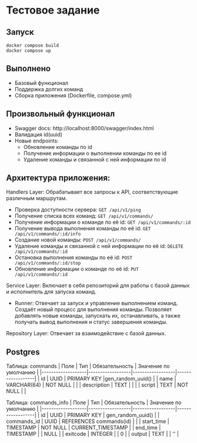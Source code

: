 # Тестовое задание

## Запуск
```shell
docker compose build
docker compose up
```

## Выполнено
- Базовый функционал
- Поддержка долгих команд
- Сборка приложения (Dockerfile, compose.yml)

## Произвольный функционал
- Swagger docs: http://localhost:8000/swagger/index.html
- Валидация id(uuid)
- Новые endpoints:
  - Обновление команды по id
  - Получение информации о выполнении команды по ее id
  - Удаление команды и связанной с ней информации по id

## Архитектура приложения:
Handlers Layer: Обрабатывает все запросы к API, соответствующие различным маршрутам.
- Проверка доступности сервера: ```GET /api/v1/ping```
- Получение списка всех команд: ```GET /api/v1/commands/```
- Получение информации о команде по её id: ```GET /api/v1/commands/:id```
- Получение вывода выполнения команды по её id: ```GET /api/v1/commands/:id/info```
- Создание новой команды: ```POST /api/v1/commands/``` 
- Удаление команды и связанной с ней информации по её id: ```DELETE /api/v1/commands/:id```
- Остановка выполнения команды по её id: ```POST /api/v1/commands/:id/stop```
- Обновление информации о команде по её id: ```PUT /api/v1/commands/:id```

Service Layer: Включает в себя репозиторий для работы с базой данных и исполнитель для запуска команд.
- Runner: Отвечает за запуск и управление выполнением команд. Создаёт новый процесс для выполнения команды. Позволяет добавлять новые команды, запускать их, останавливать, а также получать вывод выполнения и статус завершения команды.

Repository Layer: Отвечает за взаимодействие с базой данных.

## Postgres
Таблица: commands 
| Поле              | Тип              | Обязательность   | Значение по умолчанию |
|-------------------|------------------|------------------|------------------|
| id                | UUID             | PRIMARY KEY      |gen_random_uuid() |
| name              | VARCHAR(64)      | NOT NULL         |                  |
| description       | TEXT             |                  |                  |
| script            | TEXT             | NOT NULL         |                  |

Таблица: commands_info
| Поле              | Тип              | Обязательность   | Значение по умолчанию |
|-------------------|------------------|------------------|------------------|
| id                | UUID             | PRIMARY KEY      | gen_random_uuid() |
| commands_id       | UUID             | REFERENCES commands(id) |           |
| start_time        | TIMESTAMP        | NOT NULL         | CURRENT_TIMESTAMP |
| end_time          | TIMESTAMP        |                  | NULL     |
| exitcode          | INTEGER          |                  | 0        |
| output            | TEXT             |                  | ''       |

